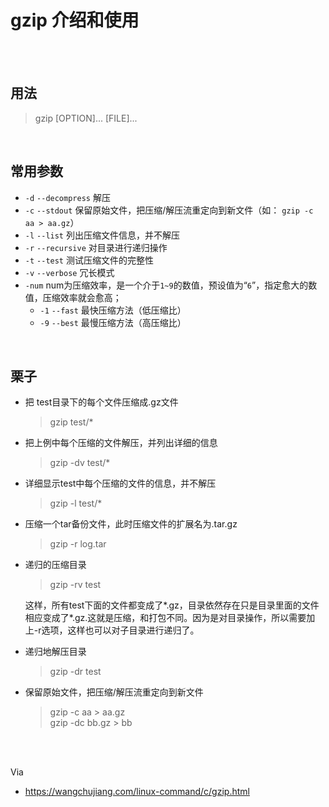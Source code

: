 # gzip 介绍和使用

</br>
</br>

## 用法

> gzip [OPTION]... [FILE]...

</br>

## 常用参数

- `-d` `--decompress` 解压
- `-c` `--stdout` 保留原始文件，把压缩/解压流重定向到新文件（如： `gzip -c aa > aa.gz`）
- `-l` `--list` 列出压缩文件信息，并不解压
- `-r` `--recursive` 对目录进行递归操作
- `-t` `--test` 测试压缩文件的完整性
- `-v` `--verbose` 冗长模式
- `-num` num为压缩效率，是一个介于`1~9`的数值，预设值为“`6`”，指定愈大的数值，压缩效率就会愈高；
  - `-1` `--fast`  最快压缩方法（低压缩比）
  - `-9` `--best`  最慢压缩方法（高压缩比）

</br>

## 栗子

- 把 test目录下的每个文件压缩成.gz文件
    > gzip test/*

- 把上例中每个压缩的文件解压，并列出详细的信息
    > gzip -dv test/*

- 详细显示test中每个压缩的文件的信息，并不解压
    > gzip -l test/*

- 压缩一个tar备份文件，此时压缩文件的扩展名为.tar.gz
    > gzip -r log.tar

- 递归的压缩目录
    > gzip -rv test

  这样，所有test下面的文件都变成了*.gz，目录依然存在只是目录里面的文件相应变成了*.gz.这就是压缩，和打包不同。因为是对目录操作，所以需要加上-r选项，这样也可以对子目录进行递归了。

- 递归地解压目录

    > gzip -dr test

- 保留原始文件，把压缩/解压流重定向到新文件

    > gzip -c aa > aa.gz </br>
    > gzip -dc bb.gz > bb

</br>
</br>

Via

- <https://wangchujiang.com/linux-command/c/gzip.html>
